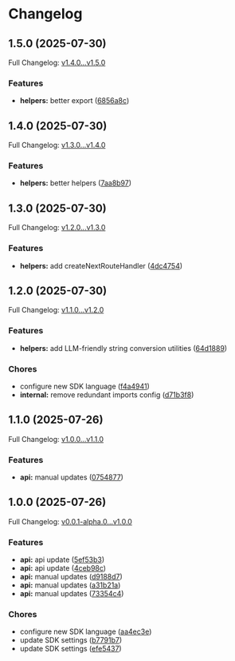 # Changelog

## 1.5.0 (2025-07-30)

Full Changelog: [v1.4.0...v1.5.0](https://github.com/aiinbx/aiinbx-ts/compare/v1.4.0...v1.5.0)

### Features

* **helpers:** better export ([6856a8c](https://github.com/aiinbx/aiinbx-ts/commit/6856a8c986ff63e7833e8105ef7d2d2efbdd26ac))

## 1.4.0 (2025-07-30)

Full Changelog: [v1.3.0...v1.4.0](https://github.com/aiinbx/aiinbx-ts/compare/v1.3.0...v1.4.0)

### Features

* **helpers:** better helpers ([7aa8b97](https://github.com/aiinbx/aiinbx-ts/commit/7aa8b9756eeaef226509c1d7f8947c31fee509a9))

## 1.3.0 (2025-07-30)

Full Changelog: [v1.2.0...v1.3.0](https://github.com/aiinbx/aiinbx-ts/compare/v1.2.0...v1.3.0)

### Features

* **helpers:** add createNextRouteHandler ([4dc4754](https://github.com/aiinbx/aiinbx-ts/commit/4dc475454cbfe8546aa5347194e439b85b093a78))

## 1.2.0 (2025-07-30)

Full Changelog: [v1.1.0...v1.2.0](https://github.com/aiinbx/aiinbx-ts/compare/v1.1.0...v1.2.0)

### Features

* **helpers:** add LLM-friendly string conversion utilities ([64d1889](https://github.com/aiinbx/aiinbx-ts/commit/64d188917afabc4eaec4b4223882947deb977c9f))


### Chores

* configure new SDK language ([f4a4941](https://github.com/aiinbx/aiinbx-ts/commit/f4a4941e0a12d3488a87e12ecf9c2fb5bc234ac2))
* **internal:** remove redundant imports config ([d71b3f8](https://github.com/aiinbx/aiinbx-ts/commit/d71b3f8cdae08d944117c14ec139695aa8a831bd))

## 1.1.0 (2025-07-26)

Full Changelog: [v1.0.0...v1.1.0](https://github.com/aiinbx/aiinbx-ts/compare/v1.0.0...v1.1.0)

### Features

* **api:** manual updates ([0754877](https://github.com/aiinbx/aiinbx-ts/commit/07548778cb5397ac4716e718b96562ccfc72e791))

## 1.0.0 (2025-07-26)

Full Changelog: [v0.0.1-alpha.0...v1.0.0](https://github.com/aiinbx/aiinbx-ts/compare/v0.0.1-alpha.0...v1.0.0)

### Features

* **api:** api update ([5ef53b3](https://github.com/aiinbx/aiinbx-ts/commit/5ef53b301ca7056cae7543262f9d370a969a27ef))
* **api:** api update ([4ceb98c](https://github.com/aiinbx/aiinbx-ts/commit/4ceb98cd61e51461015e7444a5fc7e2dbdec8019))
* **api:** manual updates ([d9188d7](https://github.com/aiinbx/aiinbx-ts/commit/d9188d7de472df81c9a1dacf74645912c88e5a1f))
* **api:** manual updates ([a31b21a](https://github.com/aiinbx/aiinbx-ts/commit/a31b21a840207e842a1f7cbf109f1998b3f6fe61))
* **api:** manual updates ([73354c4](https://github.com/aiinbx/aiinbx-ts/commit/73354c45b07ef613598ded1941746a3eefe0a038))


### Chores

* configure new SDK language ([aa4ec3e](https://github.com/aiinbx/aiinbx-ts/commit/aa4ec3e434cf3c926702c84cd99970c3af2ea968))
* update SDK settings ([b7791b7](https://github.com/aiinbx/aiinbx-ts/commit/b7791b79c928ce2248cf70bcd44819be6bf79870))
* update SDK settings ([efe5437](https://github.com/aiinbx/aiinbx-ts/commit/efe54375cf46e7f554cb8ec921f89f8d44eccf48))
